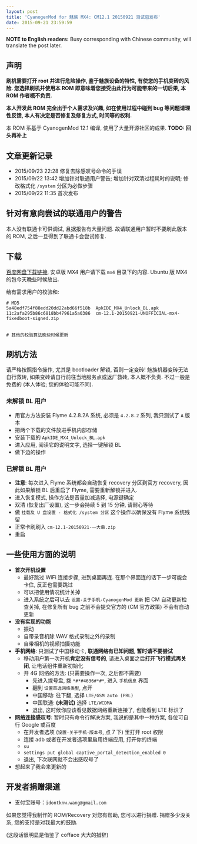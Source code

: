 ```yaml
---
layout: post
title: 'CyanogenMod for 魅族 MX4: CM12.1 20150921 测试包发布'
date: 2015-09-21 23:59:59
---
```


**NOTE to English readers:** Busy corresponding with Chinese community, will
translate the post later.


## 声明

**刷机需要打开 root 并进行危险操作, 鉴于魅族设备的特性, 有使您的手机变砖的风险.
您选择刷机并使用本 ROM 即意味着您接受由此行为可能带来的一切后果,
本 ROM 作者概不负责.**

**本人开发此 ROM 完全出于个人需求及兴趣, 如在使用过程中碰到 bug 等问题请理性反馈,
本人有决定是否修复及修复方式, 时间等的权利.**

本 ROM 系基于 CyanogenMod 12.1 编译, 使用了大量开源社区的成果. **TODO: 回头再补上**


## 文章更新记录

* 2015/09/23 22:28 修复去除感叹号命令的手误
* 2015/09/22 13:42 增加针对联通用户警告; 增加针对双清过程耗时的说明; 修改格式化 `/system` 分区为必做步骤
* 2015/09/22 11:35 首次发布


## 针对有意向尝试的联通用户的警告

本人没有联通卡可供调试, 且据报告有大量问题. 故请联通用户暂时不要刷此版本的 ROM,
之后一旦得到了联通卡会尝试修复.


## 下载

[百度网盘下载链接][baidupan], 安卓版 MX4 用户请下载 `mx4` 目录下的内容.
Ubuntu 版 MX4 的包今天晚些时候放出.

[baidupan]: http://pan.baidu.com/s/1ntxQd3z

给有需求用户的校验和:

```
# MD5
5a48edf754f88edd20dd22abd66f518b  ApkIDE_MX4_Unlock_BL.apk
11c2afa295b86c6818bb47961a5a0386  cm-12.1-20150921-UNOFFICIAL-mx4-fixedboot-signed.zip


# 其他的校验算法晚些时候更新
```


## 刷机方法

请严格按照指令操作, 尤其是 bootloader 解锁, 否则一定变砖!
魅族机器变砖无法自行救砖, 如果变砖请自行前往当地服务点或返厂救砖, 本人概不负责.
不过一般是免费的 (本人体验; 您的体验可能不同).

### 未解锁 BL 用户

* 用官方方法安装 Flyme 4.2.8.2A 系统, 必须是 `4.2.8.2` 系列, 我只测试了 `A` 版本
* 把两个下载的文件放进手机内部存储
* 安装下载的 `ApkIDE_MX4_Unlock_BL.apk`
* 进入应用, 阅读它的说明文字, 选择一键解锁 BL
* 做下边的操作


### 已解锁 BL 用户

* **注意**: 每次进入 Flyme 系统都会自动恢复 recovery 分区到官方 recovery, 因此如果解锁 BL 后重启了 Flyme, 需要重新解锁并进入.
* 进入恢复模式, 操作方法是音量加减选择, 电源键确定
* 双清 (恢复出厂设置), 这一步会持续 5 到 15 分钟, 请耐心等待
* 做 `挂载及 U 盘设置 - 格式化 /system 分区` 这个操作以确保没有 Flyme 系统残留
* 正常卡刷刷入 `cm-12.1-20150921-一大串.zip`
* 重启


## 一些使用方面的说明

* **首次开机设置**
    - 最好跳过 WiFi 连接步骤, 进到桌面再连. 在那个界面连的话下一步可能会卡住, 反正也需要跳过
    - 可以把使用情况统计关掉
    - 进入系统之后可以去 `设置-关于手机-CyanogenMod 更新` 把 CM 自动更新检查关掉, 在修复所有 bug 之前不会提交官方的 (CM 官方政策) 不会有自动更新
* **没有实现的功能**
    - 振动
    - 自带录音机除 WAV 格式录制之外的录制
    - 自带相机的视频拍摄功能
* **手机网络**: 只测试了中国移动卡, **联通网络有已知问题, 暂时请不要尝试**
    - 移动用户第一次开机**肯定没有信号的**, 请进入桌面之后**打开飞行模式再关闭**, 让电话组件重新初始化
    - 开 4G 网络的方法: (只需要操作一次, 之后都不需要)
        - 先进入拨号盘, 拨 `*#*#4636#*#*`, 进入 `手机信息` 界面
        - 翻到 `设置首选网络类型`, 点开
        - 中国移动: 往下翻, 选择 `LTE/GSM auto (PRL)`
        - 中国联通: **(未测试)** 选择 `LTE/WCDMA`
        - 退出, 这时候你应该看见数据网络重新连接了, 也能看到 LTE 标识了
* **网络连接感叹号**: 暂时只有命令行解决方案, 我说的是其中一种方案, 各位可自行 Google 或百度
    - 在开发者选项 (`设置-关于手机-版本号`, 点 7 下) 里打开 root 权限
    - 连接 adb 或者在开发者选项里启用终端应用, 打开你的终端
    - `su`
    - `settings put global captive_portal_detection_enabled 0`
    - 退出, 下次联网就不会出感叹号了
* 想起来了我会来更新的


## 开发者捐赠渠道

* 支付宝账号：`idontknw.wang@gmail.com`

如果您觉得我制作的 ROM/Recovery 对您有帮助, 您可以进行捐赠.
捐赠多少没关系, 您的支持是对我最大的鼓励.

(这段话很明显是借鉴了 cofface 大大的措辞)


<!-- vim:set ai et ts=4 sw=4 sts=4 fenc=utf-8: -->
